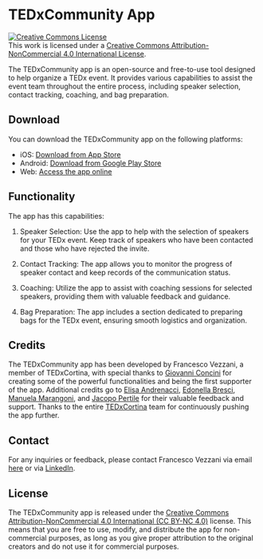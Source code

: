 # TEDxCommunity App

<a rel="license" href="http://creativecommons.org/licenses/by-nc/4.0/"><img alt="Creative Commons License" style="border-width:0" src="https://i.creativecommons.org/l/by-nc/4.0/88x31.png" /></a><br />This work is licensed under a <a rel="license" href="http://creativecommons.org/licenses/by-nc/4.0/">Creative Commons Attribution-NonCommercial 4.0 International License</a>.

The TEDxCommunity app is an open-source and free-to-use tool designed to help organize a TEDx event. It provides various capabilities to assist the event team throughout the entire process, including speaker selection, contact tracking, coaching, and bag preparation.

## Download

You can download the TEDxCommunity app on the following platforms:

- iOS: [Download from App Store](https://itunes.apple.com/app/tedxcortina)
- Android: [Download from Google Play Store](https://play.google.com/store/apps/details?id=com.tedxcortina)
- Web: [Access the app online](https://www.tedxcortina.com/app)

## Functionality

The app has this capabilities:

1. Speaker Selection: Use the app to help with the selection of speakers for your TEDx event. Keep track of speakers who have been contacted and those who have rejected the invite.

2. Contact Tracking: The app allows you to monitor the progress of speaker contact and keep records of the communication status.

3. Coaching: Utilize the app to assist with coaching sessions for selected speakers, providing them with valuable feedback and guidance.

4. Bag Preparation: The app includes a section dedicated to preparing bags for the TEDx event, ensuring smooth logistics and organization.

## Credits

The TEDxCommunity app has been developed by Francesco Vezzani, a member of TEDxCortina, with special thanks to [Giovanni Concini](https://www.linkedin.com/in/giovanniconcini/) for creating some of the powerful functionalities and being the first supporter of the app. Additional credits go to [Elisa Andrenacci](https://www.linkedin.com/in/elisa-andrenacci-35bb67190/), [Edonella Bresci](https://www.linkedin.com/in/edonella-bresci-ba1a9527/), [Manuela Marangoni](https://www.linkedin.com/in/manuela-marangoni-726a4714/), and [Jacopo Pertile](https://www.linkedin.com/in/jacopopertile/) for their valuable feedback and support. Thanks to the entire [TEDxCortina](https://www.linkedin.com/company/tedxcortina/) team for continuously pushing the app further.


## Contact

For any inquiries or feedback, please contact Francesco Vezzani via email [here](mailto:francesco.vezz01@gmail.com) or via [LinkedIn](https://it.linkedin.com/in/francesco-vezzani-24425019a).

## License

The TEDxCommunity app is released under the [Creative Commons Attribution-NonCommercial 4.0 International (CC BY-NC 4.0)](https://creativecommons.org/licenses/by-nc/4.0/) license. This means that you are free to use, modify, and distribute the app for non-commercial purposes, as long as you give proper attribution to the original creators and do not use it for commercial purposes.
